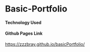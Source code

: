 # Basic-Portfolio

#### Technology Used


#### Github Pages Link
https://zzzbray.github.io/basicPortfolio/

